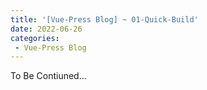```yaml
---
title: '[Vue-Press Blog] ~ 01-Quick-Build'
date: 2022-06-26
categories: 
 - Vue-Press Blog
---
```


To Be Contiuned...
